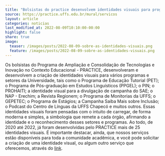 ```yaml
---
title: "Bolsistas do practice desenvolvem identidades visuais para programas e setores da UFFS."
source: https://practice.uffs.edu.br/mural/servicos
layout: article
categories: noticias
last_modified_at: 2022-08-09T10:10:00-00:00
highlight: false
share: true
image:
  teaser: /images/posts/2022-08-09-sobre-as-identidades-visuais.png
  feature: /images/posts/2022-08-09-sobre-as-identidades-visuais.png
---
```

Os bolsistas do Programa de Ampliação e Consolidação de Tecnologias e Inovação no Contexto Educacional - PRACTICE, desenvolveram e desenvolvem a criação de identidades visuais para vários programas e setores da Universidade, tais como o Programa de Educação Tutorial (PET); o Programa de Pós-graduação em Estudos Linguísticos (PPGEL); o PIN; o PROHAITI; a identidade visual para a divulgação de campanha do SAE; o NAP - Erechim; a Revista Regionem; o Programa de Monitorias da UFFS; o GEPETEC; o Programa de Estágios; a Campanha Saiba Mais sobre Inclusão; o Podcast do Centro de Línguas da UFFS Chapecó e muitos outros. Essas identidades visuais foram pensadas com o intuito de carregar, de forma moderna e simples, a simbologia que remete a cada órgão, afirmando a identidade e o reconhecimento desses setores e programas. Ao todo, de 2020 até 2022, já foram desenvolvidas pelo PRACTICE mais de 25 identidades visuais. É importante destacar, ainda, que nossos serviços estão disponíveis para toda a comunidade acadêmica, e você pode solicitar a criação de uma identidade visual, ou algum outro serviço que oferecemos, através do [link]({{page.source}}).